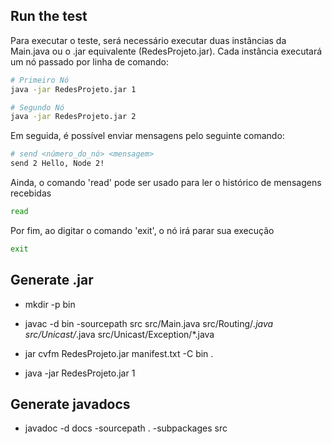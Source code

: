 ## Run the test
Para executar o teste, será necessário executar duas instâncias da Main.java ou o .jar equivalente (RedesProjeto.jar). Cada instância executará um nó passado por linha de comando:

```bash
# Primeiro Nó
java -jar RedesProjeto.jar 1
```

```bash
# Segundo Nó
java -jar RedesProjeto.jar 2
```

Em seguida, é possível enviar mensagens pelo seguinte comando:
```bash
# send <número_do_nó> <mensagem>
send 2 Hello, Node 2!
```

Ainda, o comando 'read' pode ser usado para ler o histórico de mensagens recebidas
```bash
read
```

Por fim, ao digitar o comando 'exit', o nó irá parar sua execução
```bash
exit
```

## Generate .jar
- mkdir -p bin

- javac -d bin -sourcepath src src/Main.java src/Routing/*.java src/Unicast/*.java src/Unicast/Exception/*.java

- jar cvfm RedesProjeto.jar manifest.txt -C bin .

- java -jar RedesProjeto.jar 1

## Generate javadocs
- javadoc -d docs -sourcepath . -subpackages src
